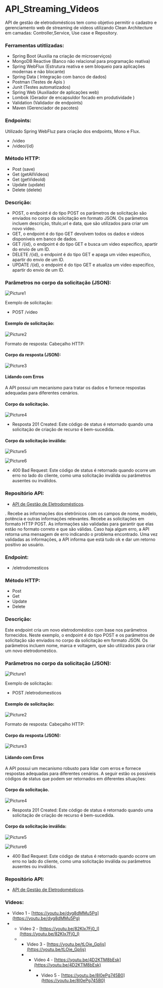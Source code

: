 # API_Streaming_Videos

API de gestão de eletrodomésticos tem como objetivo permitir o cadastro e gerenciamento web de streaming de videos utilizando Clean Architecture em camadas: Controller,Service, Use case e Repository.

### Ferramentas utitlizadas:
-	Spring Boot (Auxilia na criação de microserviços)
-	MongoDB Reactive (Banco não relacional para programação reativa)
-	Spring WebFlux (Estrutura reativa e sem bloqueio para aplicações modernas e não blocante)
-	Spring Data ( Integração com banco de dados)
-	Postman (Testes de Apis )
-	Junit (Testes automatizados)
-	Spring Web (Auxiliador de aplicações web)
-	Lombok (Gerador de encapsuldor focado em produtividade )
-	Validation (Validador de endpoints)
-	Maven (Gerenciador de pacotes)

### Endpoints: 
Utilizado Spring WebFluz para criação dos endpoints, Mono e Flux.
- /video
- /video/{id}
      
### Método HTTP:
- Post (save)
- Get (getAllVideos)
- Get (getVideoId)
- Update (update)
- Delete (delete)

### Descrição:
- POST, o endpoint é do tipo POST os parâmetros de solicitação são enviados no corpo da solicitação em formato JSON. Os parâmetros incluem descrição, título,url e data, que são utilizados para criar um novo video.
- GET,  o endpoint é do tipo GET devolvem todos os dados e videos disponíveis em banco de dados.
- GET /{id}, o endpoint é do tipo GET e busca um video especifico, apartir do envio de um ID.
- DELETE /{id}, o endpoint é do tipo GET e apaga um video especifico, apartir do envio de um ID.
- UPDATE /{id}, o endpoint é do tipo GET e atualiza um video especifico, apartir do envio de um ID.

### Parâmetros no corpo da solicitação (JSON):

![Picture1](https://s4.aconvert.com/convert/p3r68-cdx67/ai332-mzxrc.png)

Exemplo de solicitação:
- POST /video

#### Exemplo de solicitação:

![Picture2](https://s4.aconvert.com/convert/p3r68-cdx67/am6uw-02oso.png)

Formato de resposta:
Cabeçalho HTTP:

#### Corpo da resposta (JSON):

![Picture3](https://s4.aconvert.com/convert/p3r68-cdx67/asnob-n6fjs.png)

#### Lidando com Erros

A API possui um mecanismo para tratar os dados e fornece respostas adequadas para diferentes cenários. 

#### Corpo da solicitação.

![Picture4](https://s4.aconvert.com/convert/p3r68-cdx67/a2nug-vji87.png)

- Resposta 201 Created: Este código de status é retornado quando uma solicitação de criação de recurso é bem-sucedida.

#### Corpo da solicitação inválida:

![Picture5](https://s4.aconvert.com/convert/p3r68-cdx67/ak4zd-gdvji.png)

![Picture6](https://s4.aconvert.com/convert/p3r68-cdx67/a9rml-iqlud.png)

- 400 Bad Request: Este código de status é retornado quando ocorre um erro no lado do cliente, como uma solicitação inválida ou parâmetros ausentes ou inválidos.

### Repositório API:
- [API de Gestão de Eletrodomésticos](https://github.com/WalaceLima/APIGestaodeEletrodomesticosPOSFIAP.git).

.
Recebe as informações dos eletrônicos com os campos de nome, modelo, potência e outras informações relevantes.
Recebe as solicitações em formato HTTP POST.
As informações são validadas para garantir que elas estão no formato correto e que são válidas.
Caso haja algum erro, a API retorna uma mensagem de erro indicando o problema encontrado.
Uma vez validadas as informações, a API informa que está tudo ok e dar um retorno positivo ao usuário.



### Endpoint: 
- /eletrodomesticos
      
### Método HTTP:
- Post
- Get
- Update
- Delete

### Descrição:
Este endpoint cria um novo eletrodoméstico com base nos parâmetros fornecidos.
Neste exemplo, o endpoint é do tipo POST e os parâmetros de solicitação são enviados no corpo da solicitação em formato JSON. Os parâmetros incluem nome, marca e voltagem, que são utilizados para criar um novo eletrodoméstico.

### Parâmetros no corpo da solicitação (JSON):

![Picture1](https://s4.aconvert.com/convert/p3r68-cdx67/ai332-mzxrc.png)

Exemplo de solicitação:
- POST /eletrodomesticos

#### Exemplo de solicitação:

![Picture2](https://s4.aconvert.com/convert/p3r68-cdx67/am6uw-02oso.png)

Formato de resposta:
Cabeçalho HTTP:

#### Corpo da resposta (JSON):

![Picture3](https://s4.aconvert.com/convert/p3r68-cdx67/asnob-n6fjs.png)

#### Lidando com Erros

A API possui um mecanismo robusto para lidar com erros e fornece respostas adequadas para diferentes cenários. A seguir estão os possíveis códigos de status que podem ser retornados em diferentes situações:

#### Corpo da solicitação.

![Picture4](https://s4.aconvert.com/convert/p3r68-cdx67/a2nug-vji87.png)

- Resposta 201 Created: Este código de status é retornado quando uma solicitação de criação de recurso é bem-sucedida.

#### Corpo da solicitação inválida:

![Picture5](https://s4.aconvert.com/convert/p3r68-cdx67/ak4zd-gdvji.png)

![Picture6](https://s4.aconvert.com/convert/p3r68-cdx67/a9rml-iqlud.png)

- 400 Bad Request: Este código de status é retornado quando ocorre um erro no lado do cliente, como uma solicitação inválida ou parâmetros ausentes ou inválidos.

### Repositório API:
- [API de Gestão de Eletrodomésticos](https://github.com/WalaceLima/APIGestaodeEletrodomesticosPOSFIAP.git).

### Videos:
- Video 1 - [https://youtu.be/dyg8dMMu5Pg](https://youtu.be/dyg8dMMu5Pg)
- - Video 2 - [https://youtu.be/82KIx7Fj0_I](https://youtu.be/82KIx7Fj0_I)
  - - Video 3 - [https://youtu.be/tLOie_GpIjs](https://youtu.be/tLOie_GpIjs)
    - - Video 4 - [https://youtu.be/4D2KTM8bEsk](https://youtu.be/4D2KTM8bEsk)
      - - Video 5 - [https://youtu.be/8I0ePg745B0](https://youtu.be/8I0ePg745B0)

